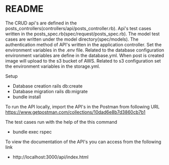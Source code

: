 # README
The CRUD api's are defined in the posts_controllers(controllers/api/posts_controller.rb).
Api's test cases written in the posts_spec.rb(spec/request/posts_spec.rb). The model test cases 
are written under the model directory(spec/models).
The authentication method  of API's written in the application controller.
Set the environment variables in the .env file. Related to the database configuration environment 
variables are define in the database.yml. 
When post is created image will upload to the s3 bucket of AWS. Related to s3 configuration
set the environment variables in the storage.yml.

Setup
* Database creation rails db:create
* Database migration rails db:migrate
* bundle install

To run the API locally, import the API's in the Postman from following URL
https://www.getpostman.com/collections/10dad6e8b7d3860cb7b1

The test cases run with the help of the this command
* bundle exec rspec

To view the documentation of the API's you can access from the following link

* http://localhost:3000/api/index.html

